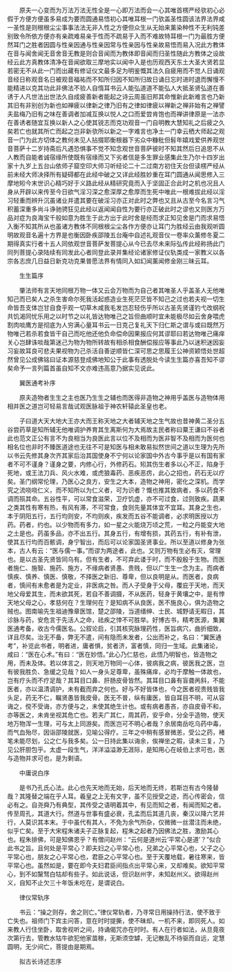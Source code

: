 <!-- { "loadSidebar": true } -->
　　原夫一心变而为万法万法无性全是一心即万法而会一心其唯首楞严经欤初心必假于方便方便虽多易成为要而圆通易悟初心其唯耳根一门欤盖圣性圆该法界法界咸一圣性是则根根尘尘事事法法无非入性之方便但众生从无始来薰染种性不无利钝差别致令所依方便亦有亲疏难易亲于性而不疏易于入而不难故特耳根一门为最胜方便然耳门之胜者因圆与性亲因通与性亲因常与性亲因与性亲故易悟而易入况此方教体在音与闻舍闻无音舍音无教是则合音闻而为教体即音闻而归圣性随此方教体之设故经云此方真教体清净在音闻欲取三摩地实以闻中入是也历观西天东土大圣大贤若显若密无不从此一门而出藏有修证仪文最多足为明鉴慨其法久自疲用而不觉人日诵观音经日称观音名日被观音福祐而不知所归因不知所归故日诵日忘时进时退而懈慢不能精进以克其功此非佛法不验人自惰耳书云人能弘道道不能弘人大抵圣贤弘道在善诱于人凡世法出世法久自成疲善新者能起之诗云周虽旧邦其命惟新此新难言也乃新其旧有非别创为新也如禅疲以律新之律乃旧有之律如律疲以禅新之禅非始有之禅譬夫盐梅乃旧有之味在善调者加减互换以悦人之口而爱尝肯饱也而禅讲律原是一法亦在善诱者随宜互换以新人之心使其锐志而克功观音一门自明教大慧知礼之后疲之久矣若亡也就其所亡而起之岂非新欤所以新之一字难言也净土一门幸云栖大师起之观音一门为此方切体之教何未见人拈掇耶衡根器下劣众中糠秕但髫年嬉戏爱供养观世音菩萨十二岁持斋后凡遇恐惧事不觉不知念观世音菩萨彼时不知其然后日追思不从人教而自能者诚宿缘所使既有宿缘而又下劣者信是多生罪业感集此生乃尔十四岁出家十九岁上五台山依师子窟空印大师习听经论二十二过南方初住天台但读楞严经从前未经大师决择所有疑碍都在此经中破之又详此经胜妙重在耳门圆通从闻思修入三摩地矧今末世识心精巧好于义路此经从精研究竟而入于坚固正合此时之机也况且人身从开辟以来传至今日欲气淫习深之愈深厚之愈厚而生死中唯此一根难拔此经以淫习轻重而辨升沉虽诸业并遣其要在破淫习亦正对此时之弊也又且从古至今名言习气积蓄深重多尚斗诤驰骋狂见此经以返闻闻自性为要行亦正破此时之谬也又则医方万品对症为良海宝千般如意为胜生于此方出于此时舍是经而求正知见舍是门而求易悟入衡不知其所从也虽诸方教体不同根根尘尘各作方便亦让耳门为胜经云由我观听圆明故观音名遍十方界是也衡因卧疾邵陵五台庵中自述礼观音仪一卷率众薰修冬夏二期得真实行者十五人同依观世音菩萨发菩提心从今已去尽未来际弘传此经称扬此门同列菩提心录陆续有同发此心者同登此录并集经论诸家修证仪轨类成一家教义以各宗各志庶几日益日新克功克果普愿法界有情同入如幻闻薰闻修金刚三昧云耳。

　　生生篇序

　　肇法师有言天地同根万物一体又云会万物而为自己者其唯圣人乎盖圣人无他唯知己而已矣人之杀生害命尔死我活起惑造业生死茫茫皆不知己之过也若夫视一切生命皆吾支体岂甘自食乎观一切草木咸我毛发岂忍轻伤乎所以古圣先贤谨钓弋改纲祝共饥渴同忧乐用之以时节之以礼皆达物唯己之旨但曲顺时宜未能极尽如云舍身喂虎割肉啖鹰方是彻底为人穷满心量耳书云一日克己复礼天下归仁斯之谓与或曰既然万物唯己若杀若食皆干自己而吃他还他负命偿命因果报应何其谬耶曰若达物唯己痛痒关心岂肆诛啖哉第迷己为物为物所转故有相杀相食酬偿报应等事此乃以迷积迷因妄习妄故耳良可悲夫果视物为己杀活自善逆顺皆仁深可思之思履王公神资颖悟处世超然曾见公成佛铭曰证本源慈登成佛地知公于此事有透脱处今读生生篇亦喜吾知不谬矣命予一言列篇首虽自知不文亦难违高意乃据实见说此。

　　翼医通考补序

　　原夫造物者生生之主也医乃生生之辅也而医得非造物之神用乎盖医与造物体用相并医之道岂可轻易言哉试观医脉祖于神农轩辕此圣皇也老。

　　子曰道大天大地大王亦大而王称天地之大者辅天地之生气故也昔神黄二圣分五谷尝药草是知所辅无他唯调护养育其生离斯何为大焉故主民者称曰粟王谦曰不谷者此也范文正公有言不为良相当为良医此言以位不及相而为医非智不及相而为医何也相名位也非时不臻医道途也无往不可是知医与相未敢易拟然世间之道以生理为先所以书云先修其身次齐其家后治其国使身不宁何以论家国中外古今事乎是以有国有家者不可不谨身？谨身之要，内修心行，外修药石。矧其伤生者多以心不正，陷身于死地，或王法刀兵、风火水难，或虎狼毒药、恶疾恶疠，此心之招也，药石无以疗矣。圣门纲常伦理，乃医心之良方，安生之大本，造物之神用，密化之深机。而学究之流哓哓仁义，而不知所以为仁义者，可为识者？慨也推其致病者，多以药食不调而殒其命。五谷性平，可以常食滋荣，卫疗饥虚，亦不可过食，过则致疾。蔬果之类其性有寒有热，有风有滞，不可常食，食则先量其体宜不宜耳。其身之生也，本于阴阳五行，五行均则安，不均则疾，疾发而五谷不能调者，必求明医授以方药。药者，约也。以少物而有多力，如一星之火能烧万顷之荒，一粒之丹能变大地之土是也。药虽多品，亦不出五行。其身五行，有增有损，其药五行，有补有泄，使其五行均而百骸调，身宁智出，而后可以论家国圣贤事业。所以至道以修身为张本，古人有云：“医与儒一事。”而谬为两途者，此也。又则万物有生必有灭，常理也。是以古圣先贤皆同乌有。但有生者，不可弃此诿于时，而不殷殷于生物。而医者施仁、施智、施药、施方，不缘病者贤愚、贵贱，但以广生生一念为主。而病者慎疾、慎养、慎医、慎敬，不择医之新旧、尊卑，但以良明是从。而医者，良病者，慎间有未愈者是为定业，非医病之咎。而人子受身于父母，覆庇于天地，而天地父母爱其生，而未欲其死，若自不善调摄，不从医药，轻身于黄壤之中，是有悖天地父母之心，孝慈何在？生理何在？是知病不从良医，医不施良心，俱为造物之贼也。图南喻先生祖迪豫章医馆，楚之邵陵，当道缙绅、士民、城野请无暇日，其诊脉与药，安危言于先活人之命，祛疾之悻不可胜举。好博古书，精考医源，集翼医通考备，收古今儒医名。公叙论启，引其核究脉理药性，医旨病穴，曲折细致，详且尽矣。治无不备，弊无不遣，间有隐而未发者，公出而补之，名曰：“翼医通考”，补览此书者，明者进，庸者惧，贫者济，富者慎，同归一生域。此集诸论，咸曰：“医在心术。”有曰：“医在妙悟。”此心乃仁慈也，此悟乃明智也，皆造物之用，而未及体。若以体言之，则天地万物同一心体，彼病我之病，彼医我之医，岂有彼我胜负、急缓之见哉？如人一身头足尊卑，虽殊痛痒，必均于摩触一体故也，岂有疗头而不疗足哉？其耳目口鼻、肝肠皮骨皆然。其耳目口鼻有盲聋呙斜，不能医者，亦以温清调护，未有截而弃之何也。好与不好皆体也，今之医者视贵贱皆我头足，药无不仁，瞩贤愚皆我皮骨。医无不普，纵有庸医，皆自耳目不明，可从容诲之，傥不受诲，亦方便与之，未使其绝生计也。或有病者愚吝，亦自皮骨不和，亦等医之，未肯坐视其危亡也。若夫广其仁，周其药，安乎命，分全乎造物，使天地万物浑一生理，可与太上同游矣。而医岂可不明心者哉？余居南岳吃乌药中毒，而气血殆尽，因诣邵陵就医，见喻公得疗。三年之中稍有感冒微恙，受公之药，楮笔未能尽划，公之仁与我多矣。公一日持此集以诲余，俟禅坐之暇，读未三复，乃见公肝胆包乎。太虚一段生气，洋洋溢溢渺无涯际，是知用心在岐伯上求可也，医与造物并求可也，是为剩语。

　　中庸说白序

　　是书乃孔氏心法。此心也先天地而无始，后天地而无终，若斯岂有古今隆替哉？其隆替之端在乎人耳。羲皇之上无有文字，虽不见授受之迹，而心传密会，信必有之。自尧舜乃有典型，其传受之语明着其中，有见而知之者，有闻而知之者。传至周孔，其道大行。然道与世事有盛必衰，孔孟而后其道几丧，秦汉以降六艺并行，人莫识其本末。于中虽代有其人，不免为余气所杂，仅微微一丝潜注而未绝，似乎亡矣。至于大宋程朱诸夫子正脉复起，程朱之起者乃因佛法之胜，激励其心也。程朱排佛，可是知佛恩乎？有僧问赵州：“云何是道州云‘平常心是道’？”似合此书之旨。且何处是平常心？即夫妇之心平常心也，兄弟之心平常心也，父子之心平常心也，朋友之心平常心也，君臣之心平常心也。至于天覆地载，暑往寒来，皆平常心也。虽然如是，要在即今夫妇君臣间指点出平常心来，又却难矣。欲知平常心，到不如黧驽白牯却有些子。如此说话，但识赵州字，未知赵州义。欲得赵州义，自知不止欠三十年饭未吃在，是谓说白。

　　律仪常轨序

　　书云：“操之则存，舍之则亡。”律仪常轨者，乃寻常日用操持行法，使不致于亡失也。祖师门下宾主问答，意在时时提撕，使不昧却。一机不来，即同死人。如来教人行住坐卧，取舍视听之间，持诵偈咒亦在时时。有人在行者如法，从旦竟夜次第行去，管教水牯牛欲犯他家苗稼，无斯须空罅，无记散乱不待驱而自远，定慧圆明，无少间亡，菩提由是期焉。

　　拟古长诗述志序


